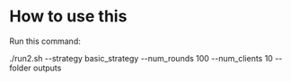 # How to use this

Run this command:

./run2.sh --strategy basic_strategy --num_rounds 100 --num_clients 10 --folder outputs
